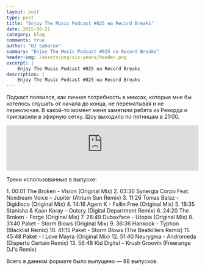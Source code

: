 ```yaml
---
layout: post
type: post
title: "Enjoy The Music Podcast #025 на Record Breaks"
date: 2015-08-21
category: blog
comments: true
author: "DJ Saharov"
summary: "Enjoy The Music Podcast #025 на Record Breaks"
header-img: /assets/png/six-years/header.png
excerpt: |
    Enjoy The Music Podcast #025 на Record Breaks
description: |
    Enjoy The Music Podcast #025 на Record Breaks
---
```


<p>
<span class="firstcharacter">П</span>одкаст появился, как личная потребность в миксах, которые мне бы хотелось слушать от начала до конца, не перематывая и не переключая. В какой-то момент меня заметили ребята из Рекорда и пригласили в эфирную сетку. Шоу выходило по пятницам в 21:00.
</p>

<iframe width="100%" height="120" src="https://player-widget.mixcloud.com/widget/iframe/?hide_cover=1&feed=%2Fdjsaharovofficial%2Fenjoy-the-music-podcast-025%2F" frameborder="0" allow="encrypted-media; fullscreen; autoplay; idle-detection; speaker-selection; web-share;" ></iframe>

<p>Треки использованные в выпуске:</p>
1. 00:01 The Broken - Vision (Original Mix)
2. 03:36 Synergia Corpo Feat. Noxdream Voice  – Jupiter (Atrium Sun Remix)
3. 11:26 Tomas Balaz - Digidisco (Original Mix)
4. 14:16 Agent K - Fallin Free (Original Mix)
5. 18:35 Stanisha & Kaan Koray – Outcry (Digital Department Remix)
6. 24:20 The Broken - Forge (Original Mix)
7. 26:49 Dubaxface - Utopia (Original Mix)
8. 31:40 Paket - Storm Blows (Original Mix)
9. 36:36 Hankook - Typhon (Blacklist Remix)
10. 41:15 Paket - Storm Blows (The Beatkillers Remix)
11. 45:48 Paket - I Love Mayra (Original Mix)
12. 51:40 Neurygma - Andromeda (Disperto Certain Remix)
13. 56:48 Kid Digital – Krush Groovin (Freerange DJ's Remix)

<p>Всего в данном формате было выпущено &mdash; 88 выпусков.</p>